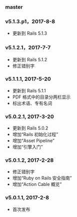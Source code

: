 ### master

### v5.1.3.p1，2017-8-8

- 更新到 Rails 5.1.3

### v5.1.2.1，2017-7-7

- 更新到 Rails 5.1.2
- 修正错别字

### v5.1.1.1, 2017-5-20

- 更新到 Rails 5.1.1
- PDF 格式中的目录分两栏显示
- 标出术语、专有名词

### v5.0.2.1, 2017-3-20

- 更新到 Rails 5.0.2
- 增加“Rails 初始化过程”
- 增加“Asset Pipeline”
- 增加“引擎入门”

### v5.0.1.2, 2017-2-28

- 修正错别字
- 增加“Ruby on Rails 安全指南”
- 增加“Action Cable 概览”

### v5.0.1.1, 2017-2-8

- 首次发布
